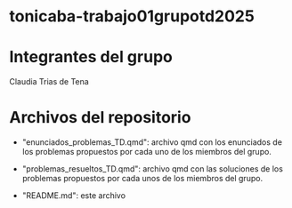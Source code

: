 # tonicaba-trabajo01grupotd2025

# Integrantes del grupo

Claudia Trias de Tena

# Archivos del repositorio

- "enunciados_problemas_TD.qmd": archivo qmd con los enunciados de los problemas 
propuestos por cada uno de los miembros del grupo.

- "problemas_resueltos_TD.qmd": archivo qmd con las soluciones de los problemas 
propuestos por cada unos de los miembros del grupo.

- "README.md": este archivo
